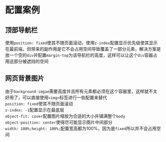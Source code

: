 # 配置案例

## 顶部导航栏
使用`position: fixed`使其不随页面滚动，使用`z-index`配置显示优先级使其显示在最前端，但带来的副作用是它不会占用空间导致覆盖了一部分元素，解决方案是放一个空的`div`并配置`margin-top`为该导航栏的高度，这样可以让这个`div`容器占用这部分被遮挡的空间

## 网页背景图片
由于`background-imgae`需要高度并且所有元素都必须在这个容器里，这样就不太好用了，可以直接使用`<img>`标签进行一些配置来替代  
`position: fixed`使其不随页面滚动  
`z-index: -1`配置显示在最底层  
`object-fit: cover`配置图片缩放为合适的大小并铺满整个`body`  
`object-position: center`使得尽可能显示图片中间部分  
`width: 100%;height: 100%;`配置宽高都为100%，因为是`fixed`所以并不会占用空间